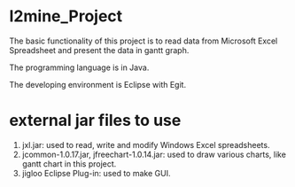 I2mine_Project
==============

The basic functionality of this project is to read data from Microsoft Excel Spreadsheet and 
present the data in gantt graph.

The programming language is in Java.

The developing environment is Eclipse with Egit.


external jar files to use
==========================
1) jxl.jar: used to read, write and modify Windows Excel spreadsheets.
2) jcommon-1.0.17.jar, jfreechart-1.0.14.jar: used to draw various charts, like gantt chart in this project.
3) jigloo Eclipse Plug-in: used to make GUI.
